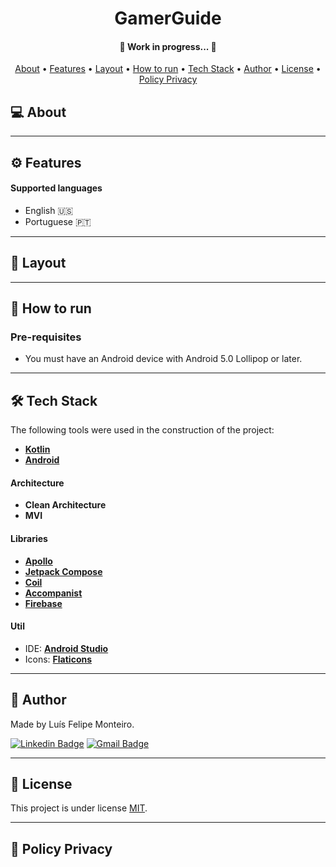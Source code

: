 <h1 align="center">
    GamerGuide
</h1>

<h4 align="center">
	🚧   Work in progress...  🚧
</h4>

<p align="center">
 <a href="#-about">About</a> •
 <a href="#-features">Features</a> •
 <a href="#-layout">Layout</a> • 
 <a href="#-how-to-run">How to run</a> • 
 <a href="#-tech-stack">Tech Stack</a> • 
 <a href="#-author">Author</a> • 
 <a href="#-license">License</a> • 
 <a href="#-policy-privacy">Policy Privacy</a>
</p>


## 💻 About

---

## ⚙ Features


#### Supported languages

 - English 🇺🇸
 - Portuguese 🇵🇹

---

## 🎨 Layout


---

## 🚀 How to run

### Pre-requisites

-   You must have an Android device with Android 5.0 Lollipop or later.

---

## 🛠 Tech Stack

The following tools were used in the construction of the project:

-   **[Kotlin](https://kotlinlang.org/)**
-   **[Android](https://www.android.com/)**

#### Architecture

-   **Clean Architecture**
-   **MVI**

#### Libraries

-   **[Apollo](https://www.apollographql.com/)**
-   **[Jetpack Compose](https://developer.android.com/jetpack/compose)**
-   **[Coil](https://coil-kt.github.io/coil/)**
-   **[Accompanist](https://google.github.io/accompanist/)**
-   **[Firebase](https://firebase.google.com/)**

#### Util

-   IDE:  **[Android Studio](https://developer.android.com/studio)**
-   Icons:  **[Flaticons](https://www.flaticon.com/)**

---

## 🦸 Author

Made by Luís Felipe Monteiro.

[![Linkedin Badge](https://img.shields.io/badge/LinkedIn-0077B5?style=for-the-badge&logo=linkedin&logoColor=white)](https://www.linkedin.com/in/luis-felipe-monteiro/)
[![Gmail Badge](https://img.shields.io/badge/Gmail-D14836?style=for-the-badge&logo=gmail&logoColor=white)](mailto:felipemonteirose@gmail.com)

---

## 📝 License

This project is under license [MIT](./LICENSE).

---

## 📝 Policy Privacy

